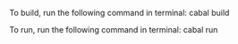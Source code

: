 To build, run the following command in terminal:
cabal build

To run, run the following command in terminal:
cabal run

